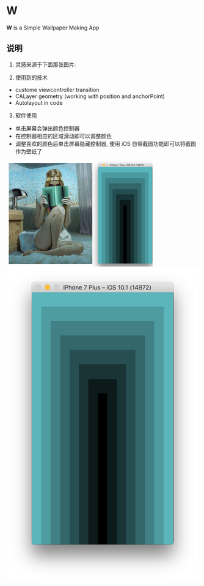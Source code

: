 W
=


**W** is a Simple Wallpaper Making App

## 说明
1. 灵感来源于下面那张图片:

2. 使用到的技术
  * custome viewcontroller transition
  * CALayer geometry (working with position and anchorPoint)
  * Autolayout in code

3. 软件使用
  * 单击屏幕会弹出颜色控制器
  * 在控制器相应的区域滑动即可以调整颜色
  * 调整喜欢的颜色后单击屏幕隐藏控制器, 使用 iOS 自带截图功能即可以将截图作为壁纸了

![](https://raw.githubusercontent.com/liaa/W/master/inspiration.png)
![](https://raw.githubusercontent.com/liaa/W/master/result.png)
